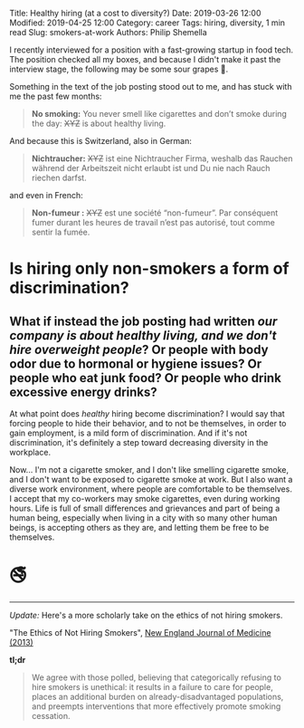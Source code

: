 Title: Healthy hiring (at a cost to diversity?)
Date: 2019-03-26 12:00
Modified: 2019-04-25 12:00
Category: career
Tags: hiring, diversity, 1 min read
Slug: smokers-at-work
Authors: Philip Shemella


I recently interviewed for a position with a fast-growing startup in food tech. The position checked all my boxes, and because I didn't make it past the interview stage, the following may be some sour grapes 🍇.

Something in the text of the job posting stood out to me, and has stuck with me the past few months:

> **No smoking:** You never smell like cigarettes and don’t smoke during the day: <s>XYZ</s> is about healthy living.

And because this is Switzerland, also in German:

> **Nichtraucher:** <s>XYZ</s> ist eine Nichtraucher Firma, weshalb das Rauchen während der Arbeitszeit nicht erlaubt ist und Du nie nach Rauch riechen darfst.

and even in French:

> **Non-fumeur :** <s>XYZ</s> est une société “non-fumeur”. Par conséquent fumer durant les heures de travail n’est pas autorisé, tout comme sentir la fumée.


# Is hiring only non-smokers a form of discrimination?

## What if instead the job posting had written _our company is about healthy living, and we don't hire overweight people_? Or people with body odor due to hormonal or hygiene issues? Or people who eat junk food? Or people who drink excessive energy drinks?

At what point does _healthy_ hiring become discrimination? I would say that forcing people to hide their behavior, and to not be themselves, in order to gain employment, is a mild form of discrimination. And if it's not discrimination, it's definitely a step toward decreasing diversity in the workplace.

Now... I'm not a cigarette smoker, and I don't like smelling cigarette smoke, and I don't want to be exposed to cigarette smoke at work. But I also want a diverse work environment, where people are comfortable to be themselves. I accept that my co-workers may smoke cigarettes, even during working hours. Life is full of small differences and grievances and part of being a human being, especially when living in a city with so many other human beings, is accepting others as they are, and letting them be free to be themselves.

# 🚭


-------

*Update:* Here's a more scholarly take on the ethics of not hiring smokers.

"The Ethics of Not Hiring Smokers", [New England Journal of Medicine (2013)](https://www.nejm.org/doi/full/10.1056/NEJMp1301951?query=TOC)

**tl;dr**

> We agree with those polled, believing that categorically refusing to hire smokers is unethical: it results in a failure to care for people, places an additional burden on already-disadvantaged populations, and preempts interventions that more effectively promote smoking cessation.